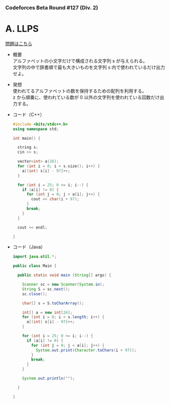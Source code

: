 ### Codeforces Beta Round #127 (Div. 2)

# A. LLPS

  [問題はこちら](https://codeforces.com/problemset/problem/202/A)
  
- 概要<br>
  アルファベットの小文字だけで構成される文字列 s が与えられる。<br>
  文字列の中で辞書順で最も大きいものを文字列 s 内で使われているだけ出力せよ。
  
- 発想<br>
  使われてるアルファベットの数を保持するための配列を利用する。<br>
  z から順番に、使われている数が 0 以外の文字列を使われている回数だけ出力する。
  
  
- コード（C++）

  ```cpp
  #include <bits/stdc++.h>
  using namespace std;

  int main() {

    string s;
    cin >> s;

    vector<int> a(26);
    for (int i = 0; i < s.size(); i++) {
      a[(int) s[i] - 97]++;
    }

    for (int i = 25; 0 <= i; i--) {
      if (a[i] != 0) {
        for (int j = 0; j < a[i]; j++) {
          cout << char(i + 97);
        }
        break;
      }
    }

    cout << endl;

  }
  ```
  
- コード（Java）

  ```java
  import java.util.*;

  public class Main {

    public static void main (String[] args) {

      Scanner sc = new Scanner(System.in);
      String S = sc.next();
      sc.close();

      char[] s = S.toCharArray();

      int[] a = new int[26];
      for (int i = 0; i < s.length; i++) {
        a[(int) s[i] - 97]++;
      }

      for (int i = 25; 0 <= i; i--) {
        if (a[i] != 0) {
          for (int j = 0; j < a[i]; j++) {
            System.out.print(Character.toChars(i + 97));
          }
          break;
        }
      }

      System.out.println("");

    }

  }
  ```
    